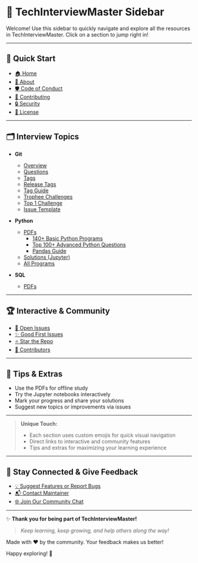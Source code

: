 # 🧭 TechInterviewMaster Sidebar

Welcome! Use this sidebar to quickly navigate and explore all the resources in TechInterviewMaster. Click on a section to jump right in!

---

## 🚀 Quick Start

- [🏠 Home](./Home.md)
- [📖 About](./README.md)
- [🛡️ Code of Conduct](./CODE_OF_CONDUCT.md)
- [🤝 Contributing](./CONTRIBUTING.md)
- [🔒 Security](./SECURITY.md)
- [📄 License](./LICENSE)

---

## 🗂️ Interview Topics

- **Git**
  - [Overview](./Interview/GIT/readme.md)
  - [Questions](./Interview/GIT/Question/)
  - [Tags](./Interview/GIT/Tag/Git_Tags.md)
  - [Release Tags](./Interview/GIT/Tag/ReleaseTag.md)
  - [Tag Guide](./Interview/GIT/Tag/Tag.md)
  - [Trophee Challenges](./Interview/GIT/Test/trophee.md)
  - [Top 1 Challenge](./Interview/GIT/Test/top1.md)
  - [Issue Template](./Interview/GIT/Test/issue.md)

- **Python**
  - [PDFs](./Interview/Python/PDF%20Files/)
    - [140+ Basic Python Programs](./Interview/Python/PDF%20Files/140%2B%20Basic%20Python%20Programs%20.pdf)
    - [Top 100+ Advanced Python Questions](./Interview/Python/PDF%20Files/Top%20100%2B%20Advanced%20Python%20Questions%20.pdf)
    - [Pandas Guide](./Interview/Python/PDF%20Files/pandas.pdf)
  - [Solutions (Jupyter)](./Interview/Python/Solutions/140%2B%20Basic%20Python%20Programs/140%2B%20Basic%20Python%20Programs.ipynb)
  - [All Programs](./Interview/Python/Solutions/140%2B%20Basic%20Python%20Programs/)

- **SQL**
  - [PDFs](./Interview/SQL/PDF%20Files/SQL%20Interview.pdf)

---

## 🏆 Interactive & Community

- [💬 Open Issues](../../issues)
- [✨ Good First Issues](../../issues?q=is%3Aissue+is%3Aopen+label%3A%22good+first+issue%22)
- [⭐ Star the Repo](../../stargazers)
- [👥 Contributors](../../graphs/contributors)

---

## 🎯 Tips & Extras

- Use the PDFs for offline study
- Try the Jupyter notebooks interactively
- Mark your progress and share your solutions
- Suggest new topics or improvements via issues

---

> **Unique Touch:**
>
> - Each section uses custom emojis for quick visual navigation
> - Direct links to interactive and community features
> - Tips and extras for maximizing your learning experience

---

## 👣 Stay Connected & Give Feedback

- [💡 Suggest Features or Report Bugs](https://github.com/iamAntimPal/TechInterviewMaster/issues)
- [📬 Contact Maintainer](https://github.com/iamAntimPal)
- [🌐 Join Our Community Chat](https://discord.gg/your-invite-link)

---

✨ **Thank you for being part of TechInterviewMaster!**

> _Keep learning, keep growing, and help others along the way!_

Made with ❤️ by the community. Your feedback makes us better!

Happy exploring! 🚀
